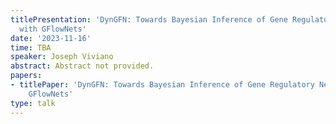 ```yaml
---
titlePresentation: 'DynGFN: Towards Bayesian Inference of Gene Regulatory Networks
  with GFlowNets'
date: '2023-11-16'
time: TBA
speaker: Joseph Viviano
abstract: Abstract not provided.
papers:
- titlePaper: 'DynGFN: Towards Bayesian Inference of Gene Regulatory Networks with
    GFlowNets'
type: talk
---
```

